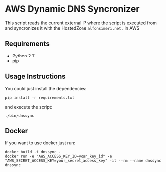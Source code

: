 AWS Dynamic DNS Syncronizer
====

This script reads the current external IP where the script is executed from and syncronizes it with the HostedZone ```alfonsimeri.net.``` in AWS

Requirements
---
* Python 2.7
* pip

Usage Instructions
---
You could just install the dependencies:

```
pip install -r requirements.txt
```

and execute the script:

```
./bin/dnssync
```

Docker
---
If you want to use docker just run:

```
docker build -t dnssync .
docker run -e "AWS_ACCESS_KEY_ID=your_key_id" -e "AWS_SECRET_ACCESS_KEY=your_secret_access_key" -it --rm --name dnssync dnssync
```
